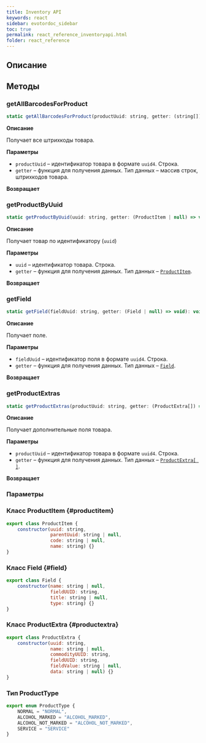 ```yaml
---
title: Inventory API
keywords: react
sidebar: evotordoc_sidebar
toc: true
permalink: react_reference_inventoryapi.html
folder: react_reference
---
```


## Описание

## Методы

### getAllBarcodesForProduct

```js
static getAllBarcodesForProduct(productUuid: string, getter: (string[]) => void): void
```

**Описание**

Получает все штрихкоды товара.

**Параметры**

* `productUuid` – идентификатор товара в формате `uuid4`. Строка.
* `getter` – функция для получения данных. Тип данных – массив строк, штрихкодов товара.

**Возвращает**

### getProductByUuid

```js
static getProductByUuid(uuid: string, getter: (ProductItem | null) => void): void
```

**Описание**

Получает товар по идентификатору (`uuid`)

**Параметры**

* `uuid` – идентификатор товара. Строка.
* `getter` – функция для получения данных. Тип данных – [`ProductItem`](./react_reference_inventoryapi.html#productitem).

**Возвращает**

### getField

```js
static getField(fieldUuid: string, getter: (Field | null) => void): void
```

**Описание**

Получает поле.

**Параметры**

* `fieldUuid` – идентификатор поля в формате `uuid4`. Строка.
* `getter` – функция для получения данных. Тип данных – [`Field`](./react_reference_inventoryapi.html#field).

**Возвращает**

### getProductExtras

```js
static getProductExtras(productUuid: string, getter: (ProductExtra[]) => void): void
```

**Описание**

Получает дополнительные поля товара.

**Параметры**

* `productUuid` – идентификатор товара в формате `uuid4`. Строка.
* `getter` – функция для получения данных. Тип данных – [`ProductExtra[ ]`](./react_reference_inventoryapi.html#productextra).

**Возвращает**

### Параметры

### Класс ProductItem {#productitem}

```js
export class ProductItem {
    constructor(uuid: string,
                parentUuid: string | null,
                code: string | null,
                name: string) {}
}
```

### Класс Field {#field}

```js
export class Field {
    constructor(name: string | null,
                fieldUUID: string,
                title: string | null,
                type: string) {}
}
```

### Класс ProductExtra {#productextra}

```js
export class ProductExtra {
    constructor(uuid: string,
                name: string | null,
                commodityUUID: string,
                fieldUUID: string,
                fieldValue: string | null,
                data: string | null) {}
}
```

### Тип ProductType

```js
export enum ProductType {
    NORMAL = "NORMAL",
    ALCOHOL_MARKED = "ALCOHOL_MARKED",
    ALCOHOL_NOT_MARKED = "ALCOHOL_NOT_MARKED",
    SERVICE = "SERVICE"
}
```
